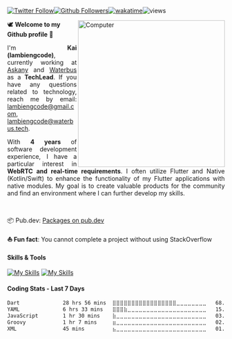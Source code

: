<meta name="og:title" property="og:title" content="lambiengcode - currently working as the Technical Leader at Askany & Waterbus">
<meta name="title" content="lambiengcode - currently working as the Tech Leader at Askany & Waterbus">

[![Twitter Follow](https://img.shields.io/twitter/follow/lambiengcode?style=social)](https://twitter.com/lambiengcode)[![Github Followers](https://img.shields.io/github/followers/lambiengcode?label=Follow)](https://github.com/lambiengcode)[![wakatime](https://wakatime.com/badge/user/5d4db953-dc6c-4757-bdef-ad13371c1fab.svg)](https://wakatime.com/@5d4db953-dc6c-4757-bdef-ad13371c1fab)![views](https://komarev.com/ghpvc/?username=lambiengcode&color=brightgreen)

<p align="justify">
<img src="https://github.com/lambiengcode/lambiengcode/blob/main/gif/dash.gif?raw=true" width="340px" align="right" alt="Computer">

🕊️ ******Welcome to my Github profile****** 👋

<p align="justify">
  I'm <strong>Kai (lambiengcode)</strong>, currently working at
  <a href="https://askany.com">Askany</a> and
  <a href="https://github.com/lambiengcode/waterbus">Waterbus</a> as a
  <strong>TechLead</strong>. If you have any questions related to technology, reach me by email:
  <a href="mailto:lambiengcode@gmail.com">lambiengcode@gmail.com</a>,
  <a href="mailto:lambiengcode@waterbus.tech">lambiengcode@waterbus.tech</a>.
</p>

<p align="justify">
  With <strong>4 years</strong> of software development experience, I have a particular interest in
  <strong>WebRTC and real-time requirements</strong>. I often utilize Flutter and Native (Kotlin/Swift) to enhance the functionality of my Flutter applications with native modules. My goal is to create valuable products for the community and find an environment where I can further develop my skills.
</p>
<br>

📦 Pub.dev: <a href="https://pub.dev/publishers/waterbus.tech/packages"> Packages on pub.dev</a> <br>

<strong>⛵ Fun fact</strong>: You cannot complete a project without using StackOverflow <br>
</p>

#### Skills & Tools
[![My Skills](https://skillicons.dev/icons?i=flutter,dart,kotlin,androidstudio,swift,nodejs,aws,firebase,linux,nginx,mongodb,github&perline=15&theme=dark)](https://skillicons.dev#gh-dark-mode-only)
[![My Skills](https://skillicons.dev/icons?i=flutter,dart,kotlin,androidstudio,swift,nodejs,aws,firebase,linux,nginx,mongodb,github&perline=15&theme=light)](https://skillicons.dev#gh-light-mode-only)

#### Coding Stats - Last 7 Days
<!--START_SECTION:waka-->

```txt
Dart              28 hrs 56 mins  ⣿⣿⣿⣿⣿⣿⣿⣿⣿⣿⣿⣿⣿⣿⣿⣿⣿⣀⣀⣀⣀⣀⣀⣀⣀   68.18 %
YAML              6 hrs 33 mins   ⣿⣿⣿⣷⣀⣀⣀⣀⣀⣀⣀⣀⣀⣀⣀⣀⣀⣀⣀⣀⣀⣀⣀⣀⣀   15.45 %
JavaScript        1 hr 30 mins    ⣷⣀⣀⣀⣀⣀⣀⣀⣀⣀⣀⣀⣀⣀⣀⣀⣀⣀⣀⣀⣀⣀⣀⣀⣀   03.55 %
Groovy            1 hr 7 mins     ⣶⣀⣀⣀⣀⣀⣀⣀⣀⣀⣀⣀⣀⣀⣀⣀⣀⣀⣀⣀⣀⣀⣀⣀⣀   02.63 %
XML               45 mins         ⣦⣀⣀⣀⣀⣀⣀⣀⣀⣀⣀⣀⣀⣀⣀⣀⣀⣀⣀⣀⣀⣀⣀⣀⣀   01.77 %
```

<!--END_SECTION:waka-->

<!--
<p>
<a href="https://github.com/lambiengcode/waterbus">
<picture>
  <source minWidth="340px" width="430px" alt="lambiengcode" media="(prefers-color-scheme: dark)" srcset="https://docs.waterbus.tech/github?username=lambiengcode&count_private=true&show_icons=true&theme=algolia&include_all_commits=true&custom_title=lambiengcode&raw=true&border_radius=8&border_color=3d0066">
  <img minWidth="340px" width="430px" alt="lambiengcode" src="https://docs.waterbus.tech/github?username=lambiengcode&count_private=true&show_icons=true&theme=default&include_all_commits=true&custom_title=lambiengcode&raw=true&border_radius=8">
</picture>
</a>
<a href="https://github.com/lambiengcode/waterbus">
<picture>
  <source minWidth="280px" width="285px" alt="lambiengcode" media="(prefers-color-scheme: dark)" srcset="https://docs.waterbus.tech/github/top-langs/?username=lambiengcode&show_icons=true&layout=compact&cache_seconds=1800&langs_count=8&theme=algolia&count_private=true&show_icons=true&border_radius=8&border_color=3d0066">
  <img minWidth="280px" width="285px" alt="lambiengcode" src="https://docs.waterbus.tech/github/top-langs/?username=lambiengcode&show_icons=true&layout=compact&cache_seconds=1800&langs_count=8&theme=default&count_private=true&show_icons=true&border_radius=8">
</picture>
</a>
</p>
-->
